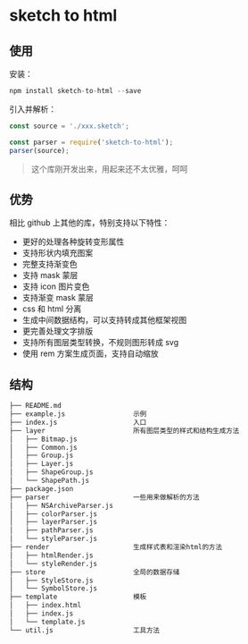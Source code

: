 # sketch to html

## 使用

安装：
```javascript
npm install sketch-to-html --save
```
引入并解析：
```javascript
const source = './xxx.sketch';

const parser = require('sketch-to-html');
parser(source);
```

> 这个库刚开发出来，用起来还不太优雅，呵呵

## 优势
相比 github 上其他的库，特别支持以下特性：

* 更好的处理各种旋转变形属性
* 支持形状内填充图案
* 完整支持渐变色
* 支持 mask 蒙层
* 支持 icon 图片变色
* 支持渐变 mask 蒙层
* css 和 html 分离
* 生成中间数据结构，可以支持转成其他框架视图
* 更完善处理文字排版
* 支持所有图层类型转换，不规则图形转成 svg
* 使用 rem 方案生成页面，支持自动缩放

## 结构

```bash
├── README.md
├── example.js                 示例
├── index.js                   入口
├── layer                      所有图层类型的样式和结构生成方法
│   ├── Bitmap.js
│   ├── Common.js
│   ├── Group.js
│   ├── Layer.js
│   ├── ShapeGroup.js
│   └── ShapePath.js
├── package.json
├── parser                     一些用来做解析的方法
│   ├── NSArchiveParser.js
│   ├── colorParser.js
│   ├── layerParser.js
│   ├── pathParser.js
│   └── styleParser.js
├── render                     生成样式表和渲染html的方法
│   ├── htmlRender.js
│   └── styleRender.js
├── store                      全局的数据存储
│   ├── StyleStore.js
│   └── SymbolStore.js
├── template                   模板
│   ├── index.html
│   ├── index.js
│   └── template.js
└── util.js                    工具方法
```
